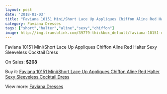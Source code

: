 ```yaml
---
layout: post
date: '2018-01-03'
title: "Faviana 10151 Mini/Short Lace Up Appliques Chiffon Aline Red Halter Sexy Sleeveless Cocktail Dress"
category: Faviana Dresses
tags: ["short","halter","aline","sexy","chiffon"]
image: http://img.transblink.com/39779-thickbox_default/faviana-10151-mini-short-lace-up-appliques-chiffon-aline-red-halter-sexy-sleeveless-cocktail-dress.jpg
---
```

Faviana 10151 Mini/Short Lace Up Appliques Chiffon Aline Red Halter Sexy Sleeveless Cocktail Dress

On Sales: **$268**
<a href="https://www.transblink.com/en/faviana-dresses/12424-faviana-10151-mini-short-lace-up-appliques-chiffon-aline-red-halter-sexy-sleeveless-cocktail-dress.html"><amp-img layout="responsive" width="600" height="600" src="//img.transblink.com/39779-thickbox_default/faviana-10151-mini-short-lace-up-appliques-chiffon-aline-red-halter-sexy-sleeveless-cocktail-dress.jpg" alt="Faviana 10151 Mini/Short Lace Up Appliques Chiffon Aline Red Halter Sexy Sleeveless Cocktail Dress 0" /></a>
<a href="https://www.transblink.com/en/faviana-dresses/12424-faviana-10151-mini-short-lace-up-appliques-chiffon-aline-red-halter-sexy-sleeveless-cocktail-dress.html"><amp-img layout="responsive" width="600" height="600" src="//img.transblink.com/39786-thickbox_default/faviana-10151-mini-short-lace-up-appliques-chiffon-aline-red-halter-sexy-sleeveless-cocktail-dress.jpg" alt="Faviana 10151 Mini/Short Lace Up Appliques Chiffon Aline Red Halter Sexy Sleeveless Cocktail Dress 1" /></a>
<a href="https://www.transblink.com/en/faviana-dresses/12424-faviana-10151-mini-short-lace-up-appliques-chiffon-aline-red-halter-sexy-sleeveless-cocktail-dress.html"><amp-img layout="responsive" width="600" height="600" src="//img.transblink.com/39785-thickbox_default/faviana-10151-mini-short-lace-up-appliques-chiffon-aline-red-halter-sexy-sleeveless-cocktail-dress.jpg" alt="Faviana 10151 Mini/Short Lace Up Appliques Chiffon Aline Red Halter Sexy Sleeveless Cocktail Dress 2" /></a>
<a href="https://www.transblink.com/en/faviana-dresses/12424-faviana-10151-mini-short-lace-up-appliques-chiffon-aline-red-halter-sexy-sleeveless-cocktail-dress.html"><amp-img layout="responsive" width="600" height="600" src="//img.transblink.com/39784-thickbox_default/faviana-10151-mini-short-lace-up-appliques-chiffon-aline-red-halter-sexy-sleeveless-cocktail-dress.jpg" alt="Faviana 10151 Mini/Short Lace Up Appliques Chiffon Aline Red Halter Sexy Sleeveless Cocktail Dress 3" /></a>
<a href="https://www.transblink.com/en/faviana-dresses/12424-faviana-10151-mini-short-lace-up-appliques-chiffon-aline-red-halter-sexy-sleeveless-cocktail-dress.html"><amp-img layout="responsive" width="600" height="600" src="//img.transblink.com/39783-thickbox_default/faviana-10151-mini-short-lace-up-appliques-chiffon-aline-red-halter-sexy-sleeveless-cocktail-dress.jpg" alt="Faviana 10151 Mini/Short Lace Up Appliques Chiffon Aline Red Halter Sexy Sleeveless Cocktail Dress 4" /></a>
<a href="https://www.transblink.com/en/faviana-dresses/12424-faviana-10151-mini-short-lace-up-appliques-chiffon-aline-red-halter-sexy-sleeveless-cocktail-dress.html"><amp-img layout="responsive" width="600" height="600" src="//img.transblink.com/39782-thickbox_default/faviana-10151-mini-short-lace-up-appliques-chiffon-aline-red-halter-sexy-sleeveless-cocktail-dress.jpg" alt="Faviana 10151 Mini/Short Lace Up Appliques Chiffon Aline Red Halter Sexy Sleeveless Cocktail Dress 5" /></a>
<a href="https://www.transblink.com/en/faviana-dresses/12424-faviana-10151-mini-short-lace-up-appliques-chiffon-aline-red-halter-sexy-sleeveless-cocktail-dress.html"><amp-img layout="responsive" width="600" height="600" src="//img.transblink.com/39781-thickbox_default/faviana-10151-mini-short-lace-up-appliques-chiffon-aline-red-halter-sexy-sleeveless-cocktail-dress.jpg" alt="Faviana 10151 Mini/Short Lace Up Appliques Chiffon Aline Red Halter Sexy Sleeveless Cocktail Dress 6" /></a>
<a href="https://www.transblink.com/en/faviana-dresses/12424-faviana-10151-mini-short-lace-up-appliques-chiffon-aline-red-halter-sexy-sleeveless-cocktail-dress.html"><amp-img layout="responsive" width="600" height="600" src="//img.transblink.com/39780-thickbox_default/faviana-10151-mini-short-lace-up-appliques-chiffon-aline-red-halter-sexy-sleeveless-cocktail-dress.jpg" alt="Faviana 10151 Mini/Short Lace Up Appliques Chiffon Aline Red Halter Sexy Sleeveless Cocktail Dress 7" /></a>

Buy it: [Faviana 10151 Mini/Short Lace Up Appliques Chiffon Aline Red Halter Sexy Sleeveless Cocktail Dress](https://www.transblink.com/en/faviana-dresses/12424-faviana-10151-mini-short-lace-up-appliques-chiffon-aline-red-halter-sexy-sleeveless-cocktail-dress.html "Faviana 10151 Mini/Short Lace Up Appliques Chiffon Aline Red Halter Sexy Sleeveless Cocktail Dress")

View more: [Faviana Dresses](https://www.transblink.com/en/18-faviana-dresses "Faviana Dresses")